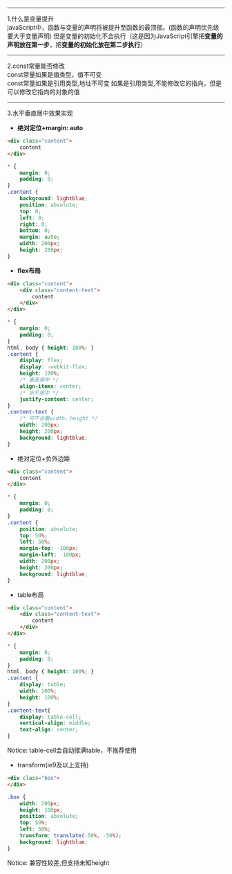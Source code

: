 
---
1.什么是变量提升  
javaScript中，函数与变量的声明将被提升至函数的最顶部。(函数的声明优先级要大于变量声明)
但是变量的初始化不会执行（这是因为JavaScript引擎把**变量的声明放在第一步**，把**变量的初始化放在第二步执行**）  

---
2.const常量能否修改  
const常量如果是值类型，值不可变  
const常量如果是引用类型,地址不可变
如果是引用类型,不能修改它的指向，但是可以修改它指向的对象的值

---
3.水平垂直居中效果实现
- **绝对定位+margin: auto**  
```html
<div class="content">
    content
</div>
```
```css
* {
    margin: 0;
    padding: 0;
}
.content {
    background: lightblue;
    position: absolute;
    top: 0;
    left: 0;
    right: 0;
    bottom: 0;
    margin: auto;
    width: 200px;
    height: 200px;
}
```
- **flex布局**
```html
<div class="content">
    <div class="content-text">
        content
    </div>
</div>
```
```css
* {
    margin: 0;
    padding: 0;
}
html, body { height: 100%; }
.content {
    display: flex;
    display: -webkit-flex;
    height: 100%;
    /* 垂直居中 */
    align-items: center;
    /* 水平居中 */
    justify-content: center;
}
.content-text {
    /* 可不设置width，height */
    width: 200px;
    height: 200px;
    background: lightblue;
}
```
- 绝对定位+负外边距
```html
<div class="content">
    content
</div>
```
```css
* {
    margin: 0;
    padding: 0;
}
.content {
    position: absolute;
    top: 50%;
    left: 50%;
    margin-top: -100px;
    margin-left: -100px;
    width: 200px;
    height: 200px;
    background: lightblue;
}
```
- table布局
```html
<div class="content">
    <div class="content-text">
        content
    </div>
</div>
```
```css
* {
    margin: 0;
    padding: 0;
}
html, body { height: 100%; }
.content {
    display: table;
    width: 100%;
    height: 100%;
}
.content-text{
    display: table-cell;
    vertical-align: middle;
    text-align: center;
}
```
Notice: table-cell会自动撑满table，不推荐使用

- transform(ie9及以上支持)
```html
<div class="box">
</div>
```
```css
.box {
    width: 200px;
    height: 100px;
    position: absolute;
    top: 50%;
    left: 50%;
    transform: translate(-50%, -50%);
    background: lightblue;
}
```
Notice: 兼容性较差,但支持未知height